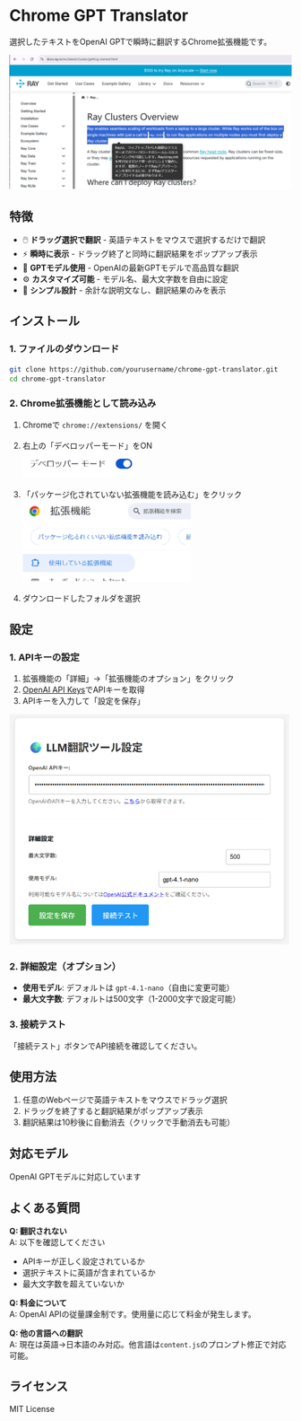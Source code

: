 # Chrome GPT Translator

選択したテキストをOpenAI GPTで瞬時に翻訳するChrome拡張機能です。

![alt text](image/translate.png)

## 特徴

- 🖱️ **ドラッグ選択で翻訳** - 英語テキストをマウスで選択するだけで翻訳
- ⚡ **瞬時に表示** - ドラッグ終了と同時に翻訳結果をポップアップ表示
- 🤖 **GPTモデル使用** - OpenAIの最新GPTモデルで高品質な翻訳
- ⚙️ **カスタマイズ可能** - モデル名、最大文字数を自由に設定
- 📝 **シンプル設計** - 余計な説明文なし、翻訳結果のみを表示

## インストール

### 1. ファイルのダウンロード
```bash
git clone https://github.com/yourusername/chrome-gpt-translator.git
cd chrome-gpt-translator
```

### 2. Chrome拡張機能として読み込み
1. Chromeで `chrome://extensions/` を開く<br><br>
2. 右上の「デベロッパーモード」をON<br>
<img src="image/devmode.png" width=200><br><br>
3. 「パッケージ化されていない拡張機能を読み込む」をクリック<br>
<img src="image/install.png" width=300><br><br>
4. ダウンロードしたフォルダを選択

## 設定

### 1. APIキーの設定
1. 拡張機能の「詳細」→「拡張機能のオプション」をクリック
2. [OpenAI API Keys](https://platform.openai.com/api-keys)でAPIキーを取得
3. APIキーを入力して「設定を保存」
<img src="image/config.png" width=500>

### 2. 詳細設定（オプション）
- **使用モデル**: デフォルトは `gpt-4.1-nano`（自由に変更可能）
- **最大文字数**: デフォルトは500文字（1-2000文字で設定可能）

### 3. 接続テスト
「接続テスト」ボタンでAPI接続を確認してください。

## 使用方法

1. 任意のWebページで英語テキストをマウスでドラッグ選択
2. ドラッグを終了すると翻訳結果がポップアップ表示
3. 翻訳結果は10秒後に自動消去（クリックで手動消去も可能）

## 対応モデル

OpenAI GPTモデルに対応しています

## よくある質問

**Q: 翻訳されない**  
A: 以下を確認してください
- APIキーが正しく設定されているか
- 選択テキストに英語が含まれているか
- 最大文字数を超えていないか

**Q: 料金について**  
A: OpenAI APIの従量課金制です。使用量に応じて料金が発生します。

**Q: 他の言語への翻訳**  
A: 現在は英語→日本語のみ対応。他言語は`content.js`のプロンプト修正で対応可能。

## ライセンス

MIT License
